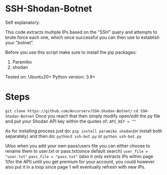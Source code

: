 # SSH-Shodan-Botnet
Self explanatory:

This code extracts multiple IPs based on the "SSH" query and attempts to brute force each one, which once successful you can then use to establish your "botnet".

Before you use this script make sure to install the pip packages:
1. Paramiko
2. shodan

Tested on:
Ubuntu20+
Python version: 3.9+

# Steps

```git clone https://github.com/Ancurserv/SSH-Shodan-Botnet/```
```cd SSH-Shodan-Botnet```
Once you reach that then simply modify open/edit the py file and put your Shodan API key within the quotes of:
```API_KEY = ""```

As for installing process just do:
```pip install paramiko shodan```(or install both separately) and then do:
```python3 ssh-bot.py``` or ```python ssh-bot.py```

(Also when you add your own pass/users file you can either choose to rename them to user.txt or pass.txt(since default search)
```user_file = "user.txt"```
```pass_file = "pass.txt"```
(also it only extracts IPs within page 1(for the API) until you get premium for your account, you could however also put it in a loop since page 1 will eventually refresh with new IPs.


